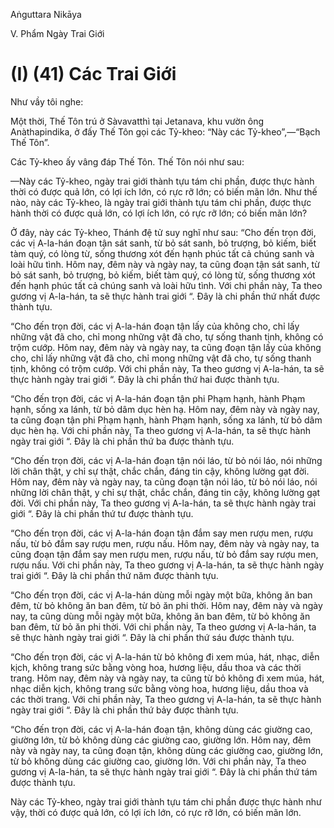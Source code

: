 Aṅguttara Nikāya

V. Phẩm Ngày Trai Giới

# (I) (41) Các Trai Giới

Như vầy tôi nghe:

Một thời, Thế Tôn trú ở Sàvavatthì tại Jetanava, khu vườn ông Anàthapindika, ở đấy Thế Tôn gọi các Tỷ-kheo: “Này các Tỷ-kheo”,—“Bạch Thế Tôn”.

Các Tỷ-kheo ấy vâng đáp Thế Tôn. Thế Tôn nói như sau:

—Này các Tỷ-kheo, ngày trai giới thành tựu tám chi phần, được thực hành thời có được quả lớn, có lợi ích lớn, có rực rỡ lớn; có biến mãn lớn. Như thế nào, này các Tỷ-kheo, là ngày trai giới thành tựu tám chi phần, được thực hành thời có được quả lớn, có lợi ích lớn, có rực rỡ lớn; có biến mãn lớn?

Ở đây, này các Tỷ-kheo, Thánh đệ tử suy nghĩ như sau: “Cho đến trọn đời, các vị A-la-hán đoạn tận sát sanh, từ bỏ sát sanh, bỏ trượng, bỏ kiếm, biết tàm quý, có lòng từ, sống thương xót đến hạnh phúc tất cả chúng sanh và loài hữu tình. Hôm nay, đêm này và ngày nay, ta cũng đoạn tận sát sanh, từ bỏ sát sanh, bỏ trượng, bỏ kiếm, biết tàm quý, có lòng từ, sống thương xót đến hạnh phúc tất cả chúng sanh và loài hữu tình. Với chi phần này, Ta theo gương vị A-la-hán, ta sẽ thực hành trai giới “. Ðây là chi phần thứ nhất được thành tựu.

“Cho đến trọn đời, các vị A-la-hán đoạn tận lấy của không cho, chỉ lấy những vật đã cho, chỉ mong những vật đã cho, tự sống thanh tịnh, không có trộm cướp. Hôm nay, đêm này và ngày nay, ta cũng đoạn tận lấy của không cho, chỉ lấy những vật đã cho, chỉ mong những vật đã cho, tự sống thanh tịnh, không có trộm cướp. Với chi phần này, Ta theo gương vị A-la-hán, ta sẽ thực hành ngày trai giới “. Ðây là chi phần thứ hai được thành tựu.

“Cho đến trọn đời, các vị A-la-hán đoạn tận phi Phạm hạnh, hành Phạm hạnh, sống xa lánh, từ bỏ dâm dục hèn hạ. Hôm nay, đêm này và ngày nay, ta cũng đoạn tận phi Phạm hạnh, hành Phạm hạnh, sống xa lánh, từ bỏ dâm dục hèn hạ. Với chi phần này, Ta theo gương vị A-la-hán, ta sẽ thực hành ngày trai giới “. Ðây là chi phần thứ ba được thành tựu.

“Cho đến trọn đời, các vị A-la-hán đoạn tận nói láo, từ bỏ nói láo, nói những lời chân thật, y chỉ sự thật, chắc chắn, đáng tin cậy, không lường gạt đời. Hôm nay, đêm này và ngày nay, ta cũng đoạn tận nói láo, từ bỏ nói láo, nói những lời chân thật, y chỉ sự thật, chắc chắn, đáng tin cậy, không lường gạt đời. Với chi phần này, Ta theo gương vị A-la-hán, ta sẽ thực hành ngày trai giới “. Ðây là chi phần thứ tư được thành tựu.

“Cho đến trọn đời, các vị A-la-hán đoạn tận đắm say men rượu men, rượu nấu, từ bỏ đắm say rượu men, rượu nấu. Hôm nay, đêm này và ngày nay, ta cũng đoạn tận đắm say men rượu men, rượu nấu, từ bỏ đắm say rượu men, rượu nấu. Với chi phần này, Ta theo gương vị A-la-hán, ta sẽ thực hành ngày trai giới “. Ðây là chi phần thứ năm được thành tựu.

“Cho đến trọn đời, các vị A-la-hán dùng mỗi ngày một bữa, không ăn ban đêm, từ bỏ không ăn ban đêm, từ bỏ ăn phi thời. Hôm nay, đêm này và ngày nay, ta cũng dùng mỗi ngày một bữa, không ăn ban đêm, từ bỏ không ăn ban đêm, từ bỏ ăn phi thời. Với chi phần này, Ta theo gương vị A-la-hán, ta sẽ thực hành ngày trai giới “. Ðây là chi phần thứ sáu được thành tựu.

“Cho đến trọn đời, các vị A-la-hán từ bỏ không đi xem múa, hát, nhạc, diễn kịch, không trang sức bằng vòng hoa, hương liệu, dầu thoa và các thời trang. Hôm nay, đêm này và ngày nay, ta cũng từ bỏ không đi xem múa, hát, nhạc diễn kịch, không trang sức bằng vòng hoa, hương liệu, dầu thoa và các thời trang. Với chi phần này, Ta theo gương vị A-la-hán, ta sẽ thực hành ngày trai giới “. Ðây là chi phần thứ bảy được thành tựu.

“Cho đến trọn đời, các vị A-la-hán đoạn tận, không dùng các giường cao, giường lớn, từ bỏ không dùng các giường cao, giường lớn. Hôm nay, đêm này và ngày nay, ta cũng đoạn tận, không dùng các giường cao, giường lớn, từ bỏ không dùng các giường cao, giường lớn. Với chi phần này, Ta theo gương vị A-la-hán, ta sẽ thực hành ngày trai giới “. Ðây là chi phần thứ tám được thành tựu.

Này các Tỷ-kheo, ngày trai giới thành tựu tám chi phần được thực hành như vậy, thời có được quả lớn, có lợi ích lớn, có rực rỡ lớn, có biến mãn lớn.

